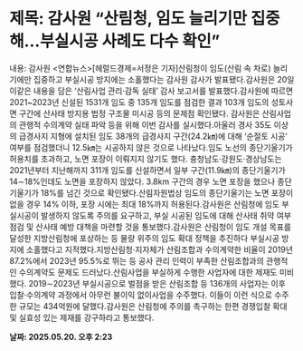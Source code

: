 # **제목: 감사원 “산림청, 임도 늘리기만 집중해…부실시공 사례도 다수 확인”**

  내용: 감사원 <연합뉴스>[헤럴드경제=서정은 기자]산림청이 임도(산림 속 차로) 늘리기에만 집중하고 부실시공 방지에는 소홀했다는 감사원 감사가 발표됐다.감사원은 20일 이같은 내용을 담은 ‘산림사업 관리·감독 실태’ 감사 보고서를 발표했다.감사원에 따르면 2021~2023년 신설된 1531개 임도 중 135개 임도를 점검한 결과 103개 임도의 성토사면 구간에 산사태 방지용 법정 구조물 미시공 등의 문제점 확인됐다. 감사원은 산림사업의 관행적 수의계약 실태 파악 등을 위해 이번 감사를 실시했다.아울러 경사 35도 이상의 급경사지 지형에 설치된 임도 38개의 급경사지 구간(24.2㎞)에 대해 ‘순절토 시공’ 여부를 점검했더니 12.5㎞는 시공하지 않은 것으로 나타났다.임도 노선의 종단기울기가 허용치를 초과하고, 노면 포장이 이뤄지지 않기도 했다. 충청남도·강원도·경상남도는 2021년부터 지난해까지 311개 임도를 신설하면서 일부 구간(11.9㎞)의 종단기울기가 14∼18%인데도 노면을 포장하지 않았다. 3.8km 구간의 경우 노면 포장을 했으나 종단기울기가 18%를 넘긴 것으로 확인됐다.산림자원법상 임도의 종단기울기는 노면 포장이 없을 경우 14% 이하, 포장 시에는 최대 18%까지 허용된다.감사원은 산림청에 임도 부실시공이 발생하지 않도록 주의를 요구하고, 부실 시공된 임도에 대해 산사태 취약 여부 점검 및 산사태 예방 대책을 마련할 것을 통보했다.감사원은 산림청이 임도 개설 목표를 달성한 지방산림청에 포상하는 등 물량 위주의 임도 확대 정책을 추진하다 부실시공 방지에 소홀했다고 지적했다.지방산림청·지자체가 산림조합과 수의계약한 비율이 2019년 87.2%에서 2023년 95.5%로 뛰는 등 공사 관리 인력이 부족한 산림조합과의 관행적인 수의계약도 문제도 드러났다.산림사업을 부실하게 수행한 사업자에 대한 제재도 미비했다. 2019∼2023년 부실시공으로 벌점을 받은 산림조합 등 136개의 사업자는 이후 입찰·수의계약 과정에서 아무런 불이익 없이사업을 수주했다. 이들이 이런 식으로 수주한 규모는 434억원에 달했다.감사원은 산림청에 주의를 촉구하는 한편 경쟁입찰 확대 및 실효성 있는 제재를 강구하라고 통보했다.

  **날짜: 2025.05.20. 오후 2:23**